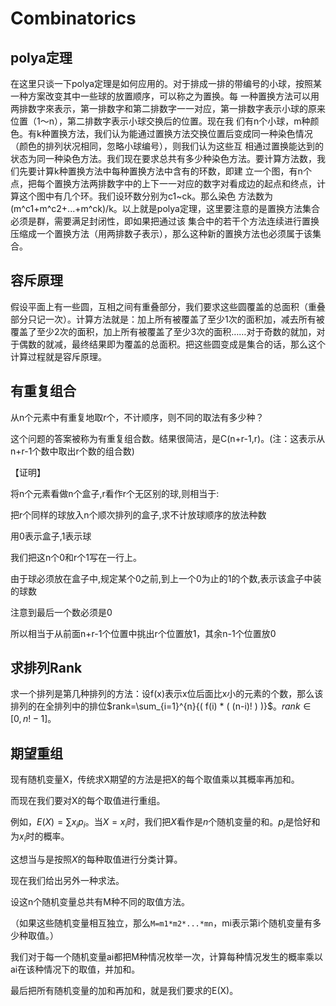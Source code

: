 # Combinatorics

## polya定理
在这里只谈一下polya定理是如何应用的。对于排成一排的带编号的小球，按照某一种方案改变其中一些球的放置顺序，可以称之为置换。每 一种置换方法可以用两排数字來表示，第一排数字和第二排数字一一对应，第一排数字表示小球的原来位置（1～n），第二排数字表示小球交换后的位置。现在我 们有n个小球，m种颜色。有k种置换方法，我们认为能通过置换方法交换位置后变成同一种染色情况（颜色的排列状况相同，忽略小球编号），则我们认为这些互 相通过置换能达到的状态为同一种染色方法。我们现在要求总共有多少种染色方法。要计算方法数，我们先要计算k种置换方法中每种置换方法中含有的环数，即建 立一个图，有n个点，把每个置换方法两排数字中的上下一一对应的数字对看成边的起点和终点，计算这个图中有几个环。我们设环数分别为c1~ck。那么染色 方法数为(m^c1+m^c2+...+m^ck)/k。以上就是polya定理，这里要注意的是置换方法集合必须是群，需要满足封闭性，即如果把通过该 集合中的若干个方法连续进行置换压缩成一个置换方法（用两排数子表示），那么这种新的置换方法也必须属于该集合。

## 容斥原理
假设平面上有一些圆，互相之间有重叠部分，我们要求这些圆覆盖的总面积（重叠部分只记一次）。计算方法就是：加上所有被覆盖了至少1次的面积加，减去所有被覆盖了至少2次的面积，加上所有被覆盖了至少3次的面积……对于奇数的就加，对于偶数的就减，最终结果即为覆盖的总面积。把这些圆变成是集合的话，那么这个计算过程就是容斥原理。


## 有重复组合
从n个元素中有重复地取r个，不计顺序，则不同的取法有多少种？

这个问题的答案被称为有重复组合数。结果很简洁，是C(n+r-1,r)。(注：这表示从n+r-1个数中取出r个数的组合数)

【证明】

将n个元素看做n个盒子,r看作r个无区别的球,则相当于:

把r个同样的球放入n个顺次排列的盒子,求不计放球顺序的放法种数

用0表示盒子,1表示球

我们把这n个0和r个1写在一行上。

由于球必须放在盒子中,规定某个0之前,到上一个0为止的1的个数,表示该盒子中装的球数

注意到最后一个数必须是0

所以相当于从前面n+r-1个位置中挑出r个位置放1，其余n-1个位置放0

## 求排列Rank
求一个排列是第几种排列的方法：设f(x)表示x位后面比x小的元素的个数，那么该排列的在全排列中的排位$rank=\sum_{i=1}^{n}{( f(i) * ( (n-i)! ) )}$。$rank \in [0, n!-1]$。

## 期望重组

现有随机变量X，传统求X期望的方法是把X的每个取值乘以其概率再加和。

而现在我们要对X的每个取值进行重组。

例如，$E(X)=\sum{x_i p_i}$。当$X=x_i$时，我们把$X$看作是$n$个随机变量的和。$p_i$是恰好和为$x_i$时的概率。

这想当与是按照$X$的每种取值进行分类计算。

现在我们给出另外一种求法。

设这n个随机变量总共有M种不同的取值方法。

（如果这些随机变量相互独立，那么`M=m1*m2*...*mn`，mi表示第i个随机变量有多少种取值。）

我们对于每一个随机变量ai都把M种情况枚举一次，计算每种情况发生的概率乘以ai在该种情况下的取值，并加和。

最后把所有随机变量的加和再加和，就是我们要求的E(X)。

